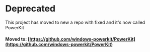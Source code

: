 # Deprecated
This project has moved to new a repo with fixed and it's now called PowerKit

#### Moved to: [https://github.com/windows-powerkit/PowerKit](https://github.com/windows-powerkit/PowerKit)
